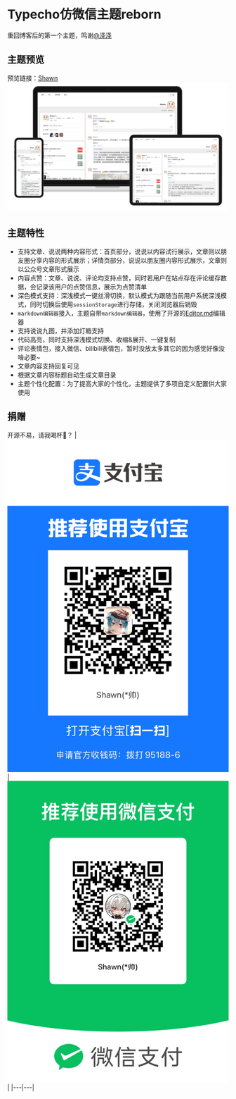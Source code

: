 # Typecho仿微信主题reborn
重回博客后的第一个主题，鸣谢[@泽泽](https://typecho.work/ "泽泽")

## 主题预览
预览链接：[Shawn](https://shawnzeng.com)
![微信捐赠](screenshot.png)

## 主题特性
- 支持文章、说说两种内容形式：首页部分，说说以内容试行展示，文章则以朋友圈分享内容的形式展示；详情页部分，说说以朋友圈内容形式展示，文章则以公众号文章形式展示
- 内容点赞：文章、说说、评论均支持点赞，同时若用户在站点存在评论缓存数据，会记录该用户的点赞信息，展示为点赞清单
- 深色模式支持：深浅模式一键丝滑切换，默认模式为跟随当前用户系统深浅模式，同时切换后使用`sessionStorage`进行存储，关闭浏览器后销毁
- `markdown编辑器`接入，主题自带`markdown编辑器`，使用了开源的[Editor.md](https://pandao.github.io/editor.md/ "Editor.md")编辑器
- 支持说说九图，并添加灯箱支持
- 代码高亮，同时支持深浅模式切换、收缩&展开、一键复制
- 评论表情包，接入微信、bilibili表情包，暂时没放太多其它的因为感觉好像没啥必要~
- 文章内容支持回复可见
- 根据文章内容标题自动生成文章目录
- 主题个性化配置：为了提高大家的个性化，主题提供了多项自定义配置供大家使用

## 捐赠
开源不易，请我喝杯🧋？
| ![微信捐赠](./donate/shawn_zfb.jpg) | ![支付宝捐赠](./donate/shawn_wx.jpg) |
|---|---|

